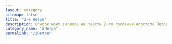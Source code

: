 ```yaml
---
layout: category
sitemap: false
title: "2-е Петра"
description: Список моих записок на тексты 2-го послания апостола Петра
category_name: "2Петра"
permalink: "/2Петра"
---
```

